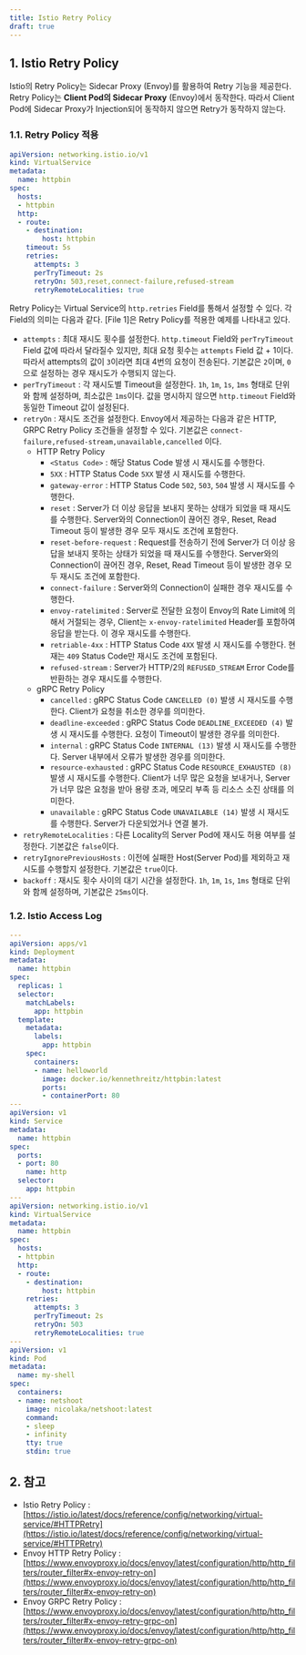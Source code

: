 ```yaml
---
title: Istio Retry Policy
draft: true
---
```


## 1. Istio Retry Policy

Istio의 Retry Policy는 Sidecar Proxy (Envoy)를 활용하여 Retry 기능을 제공한다. Retry Policy는 **Client Pod의 Sidecar Proxy** (Envoy)에서 동작한다. 따라서 Client Pod에 Sidecar Proxy가 Injection되어 동작하지 않으면 Retry가 동작하지 않는다.

### 1.1. Retry Policy 적용

```yaml {caption="[File 1] Retry Policy 적용"}
apiVersion: networking.istio.io/v1
kind: VirtualService
metadata:
  name: httpbin
spec:
  hosts:
  - httpbin
  http:
  - route:
    - destination:
        host: httpbin
    timeout: 5s
    retries:
      attempts: 3
      perTryTimeout: 2s
      retryOn: 503,reset,connect-failure,refused-stream
      retryRemoteLocalities: true
```

Retry Policy는 Virtual Service의 `http.retries` Field를 통해서 설정할 수 있다. 각 Field의 의미는 다음과 같다. [File 1]은 Retry Policy를 적용한 예제를 나타내고 있다. 

* `attempts` : 최대 재시도 횟수를 설정한다. `http.timeout` Field와 `perTryTimeout` Field 값에 따라서 달라질수 있지만, 최대 요청 횟수는 `attempts` Field 값 + 1이다. 따라서 attempts의 값이 `3`이라면 최대 4번의 요청이 전송된다. 기본값은 `2`이며, `0`으로 설정하는 경우 재시도가 수행되지 않는다.
* `perTryTimeout` : 각 재시도별 Timeout을 설정한다. `1h`, `1m`, `1s`, `1ms` 형태로 단위와 함께 설정하며, 최소값은 `1ms`이다. 값을 명시하지 않으면 `http.timeout` Field와 동일한 Timeout 값이 설정된다.
* `retryOn` : 재시도 조건을 설정한다. Envoy에서 제공하는 다음과 같은 HTTP, GRPC Retry Policy 조건들을 설정할 수 있다. 기본값은 `connect-failure,refused-stream,unavailable,cancelled` 이다.
  * HTTP Retry Policy
    * `<Status Code>` : 해당 Status Code 발생 시 재시도를 수행한다.
    * `5XX` : HTTP Status Code `5XX` 발생 시 재시도를 수행한다.
    * `gateway-error` : HTTP Status Code `502`, `503`, `504` 발생 시 재시도를 수행한다.
    * `reset` : Server가 더 이상 응답을 보내지 못하는 상태가 되었을 때 재시도를 수행한다. Server와의 Connection이 끊어진 경우, Reset, Read Timeout 등이 발생한 경우 모두 재시도 조건에 포함한다.
    * `reset-before-request` : Request를 전송하기 전에 Server가 더 이상 응답을 보내지 못하는 상태가 되었을 때 재시도를 수행한다. Server와의 Connection이 끊어진 경우, Reset, Read Timeout 등이 발생한 경우 모두 재시도 조건에 포함한다.
    * `connect-failure` : Server와의 Connection이 실패한 경우 재시도를 수행한다.
    * `envoy-ratelimited` : Server로 전달한 요청이 Envoy의 Rate Limit에 의해서 거절되는 경우, Client는 `x-envoy-ratelimited` Header를 포함하여 응답을 받는다. 이 경우 재시도를 수행한다.
    * `retriable-4xx` : HTTP Status Code `4XX` 발생 시 재시도를 수행한다. 현재는 `409` Status Code만 재시도 조건에 포함된다.
    * `refused-stream` : Server가 HTTP/2의 `REFUSED_STREAM` Error Code를 반환하는 경우 재시도를 수행한다.
  * gRPC Retry Policy
    * `cancelled` : gRPC Status Code `CANCELLED (0)` 발생 시 재시도를 수행한다. Client가 요청을 취소한 경우를 의미한다.
    * `deadline-exceeded` : gRPC Status Code `DEADLINE_EXCEEDED (4)` 발생 시 재시도를 수행한다. 요청이 Timeout이 발생한 경우를 의미한다.
    * `internal` : gRPC Status Code `INTERNAL (13)` 발생 시 재시도를 수행한다. Server 내부에서 오류가 발생한 경우를 의미한다.
    * `resource-exhausted` : gRPC Status Code `RESOURCE_EXHAUSTED (8)` 발생 시 재시도를 수행한다. Client가 너무 많은 요청을 보내거나, Server가 너무 많은 요청을 받아 용량 초과, 메모리 부족 등 리소스 소진 상태를 의미한다.
    * `unavailable` : gRPC Status Code `UNAVAILABLE (14)` 발생 시 재시도를 수행한다. Server가 다운되었거나 연결 불가.
* `retryRemoteLocalities` : 다른 Locality의 Server Pod에 재시도 허용 여부를 설정한다. 기본값은 `false`이다.
* `retryIgnorePreviousHosts` : 이전에 실패한 Host(Server Pod)를 제외하고 재시도를 수행할지 설정한다. 기본값은 `true`이다.
* `backoff` : 재시도 횟수 사이의 대기 시간을 설정한다. `1h`, `1m`, `1s`, `1ms` 형태로 단위와 함께 설정하며, 기본값은 `25ms`이다.

### 1.2. Istio Access Log

```yaml {caption="[File 1] Test Environment Manifest", linenos=table}
---
apiVersion: apps/v1
kind: Deployment
metadata:
  name: httpbin
spec:
  replicas: 1
  selector:
    matchLabels:
      app: httpbin
  template:
    metadata:
      labels:
        app: httpbin
    spec:
      containers:
      - name: helloworld
        image: docker.io/kennethreitz/httpbin:latest
        ports:
        - containerPort: 80
---
apiVersion: v1
kind: Service
metadata:
  name: httpbin
spec:
  ports:
  - port: 80
    name: http
  selector:
    app: httpbin
---
apiVersion: networking.istio.io/v1
kind: VirtualService
metadata:
  name: httpbin
spec:
  hosts:
  - httpbin
  http:
  - route:
    - destination:
        host: httpbin
    retries:
      attempts: 3
      perTryTimeout: 2s
      retryOn: 503
      retryRemoteLocalities: true
---
apiVersion: v1
kind: Pod
metadata:
  name: my-shell
spec:
  containers:
  - name: netshoot
    image: nicolaka/netshoot:latest
    command:
    - sleep
    - infinity
    tty: true
    stdin: true
```

## 2. 참고

* Istio Retry Policy : [https://istio.io/latest/docs/reference/config/networking/virtual-service/#HTTPRetry](https://istio.io/latest/docs/reference/config/networking/virtual-service/#HTTPRetry)
* Envoy HTTP Retry Policy : [https://www.envoyproxy.io/docs/envoy/latest/configuration/http/http_filters/router_filter#x-envoy-retry-on](https://www.envoyproxy.io/docs/envoy/latest/configuration/http/http_filters/router_filter#x-envoy-retry-on)
* Envoy GRPC Retry Policy : [https://www.envoyproxy.io/docs/envoy/latest/configuration/http/http_filters/router_filter#x-envoy-retry-grpc-on](https://www.envoyproxy.io/docs/envoy/latest/configuration/http/http_filters/router_filter#x-envoy-retry-grpc-on)